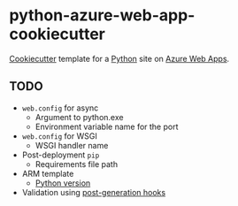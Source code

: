 # python-azure-web-app-cookiecutter
[Cookiecutter](http://cookiecutter.readthedocs.io/) template for a
[Python](https://www.python.org/) site on
[Azure Web Apps](https://azure.microsoft.com/en-us/services/app-service/web/).

## TODO
- `web.config` for async
  + Argument to python.exe
  + Environment variable name for the port
- `web.config` for WSGI
  + WSGI handler name
- Post-deployment `pip`
  + Requirements file path
- ARM template
  + [Python version](http://www.siteextensions.net/profiles/steve.dower)
- Validation using [post-generation hooks](http://cookiecutter.readthedocs.io/en/latest/advanced/hooks.html)
